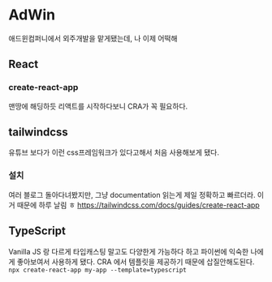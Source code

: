 # AdWin
애드윈컴퍼니에서 외주개발을 맡게됐는데, 나 이제 어떡해

## React 
### create-react-app
맨땅에 해딩하듯 리액트를 시작하다보니 CRA가 꼭 필요하다.
## tailwindcss
유튜브 보다가 이런 css프레임워크가 있다고해서 처음 사용해보게 됐다.
### 설치
여러 블로그 돌아다녀봤지만, 그냥 documentation 읽는게 제일 정확하고 빠르더라.
이거 때문에 하루 날림 ㅎ
https://tailwindcss.com/docs/guides/create-react-app
## TypeScript
Vanilla JS 랑 다르게 타입캐스팅 말고도 다양한게 가능하다 하고
파이썬에 익숙한 나에게 좋아보여서 사용하게 됐다.
CRA 에서 템플릿을 제공하기 때문에 삽질안해도된다.
`npx create-react-app my-app --template=typescript`
